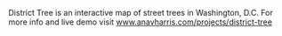 
District Tree is an interactive map of street trees in Washington, D.C. 
For more info and live demo visit www.anavharris.com/projects/district-tree
